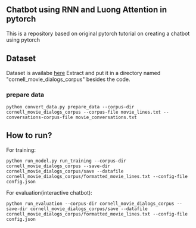 ## Chatbot using RNN and Luong Attention in pytorch
This is a repository based on original pytorch tutorial on creating a chatbot using pytorch


## Dataset
Dataset is availabe [here](https://www.cs.cornell.edu/~cristian/Cornell_Movie-Dialogs_Corpus.html)
Extract and put it in a directory named "cornell_movie_dialogs_corpus" besides the code.


### prepare data
```
python convert_data.py prepare_data --corpus-dir cornell_movie_dialogs_corpus --corpus-file movie_lines.txt --conversations-corpus-file movie_conversations.txt
```

## How to run?
For training:
```
python run_model.py run_training --corpus-dir cornell_movie_dialogs_corpus --save-dir cornell_movie_dialogs_corpus/save --datafile cornell_movie_dialogs_corpus/formatted_movie_lines.txt --config-file config.json
```

For evaluation(interactive chatbot):
```
python run_evaluation --corpus-dir cornell_movie_dialogs_corpus --save-dir cornell_movie_dialogs_corpus/save --datafile cornell_movie_dialogs_corpus/formatted_movie_lines.txt --config-file config.json
```

